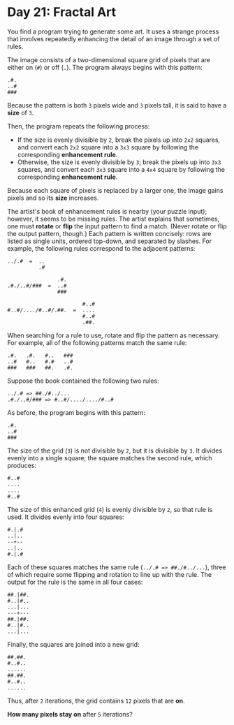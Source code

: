 # Day 21: Fractal Art
You find a program trying to generate some art. It uses a strange process that involves repeatedly enhancing the detail 
of an image through a set of rules.

The image consists of a two-dimensional square grid of pixels that are either on (`#`) or off (`.`). The program always 
begins with this pattern:
```
.#.
..#
###
```
Because the pattern is both `3` pixels wide and `3` pixels tall, it is said to have a **size** of `3`.

Then, the program repeats the following process:
* If the size is evenly divisible by `2`, break the pixels up into `2x2` squares, and convert each `2x2` square into a 
`3x3` square by following the corresponding **enhancement rule**.
* Otherwise, the size is evenly divisible by `3`; break the pixels up into `3x3` squares, and convert each `3x3` square 
into a `4x4` square by following the corresponding **enhancement rule**.

Because each square of pixels is replaced by a larger one, the image gains pixels and so its **size** increases.

The artist's book of enhancement rules is nearby (your puzzle input); however, it seems to be missing rules. The artist 
explains that sometimes, one must **rotate** or **flip** the input pattern to find a match. (Never rotate or flip the 
output pattern, though.) Each pattern is written concisely: rows are listed as single units, ordered top-down, and 
separated by slashes. For example, the following rules correspond to the adjacent patterns:
```
../.#  =  ..
          .#

                .#.
.#./..#/###  =  ..#
                ###

                        #..#
#..#/..../#..#/.##.  =  ....
                        #..#
                        .##.
```
When searching for a rule to use, rotate and flip the pattern as necessary. For example, all of the following patterns 
match the same rule:
```
.#.   .#.   #..   ###
..#   #..   #.#   ..#
###   ###   ##.   .#.
```
Suppose the book contained the following two rules:
```
../.# => ##./#../...
.#./..#/### => #..#/..../..../#..#
```
As before, the program begins with this pattern:
```
.#.
..#
###
```
The size of the grid (`3`) is not divisible by `2`, but it is divisible by `3`. It divides evenly into a single square; 
the square matches the second rule, which produces:
```
#..#
....
....
#..#
```
The size of this enhanced grid (`4`) is evenly divisible by `2`, so that rule is used. It divides evenly into four 
squares:
```
#.|.#
..|..
--+--
..|..
#.|.#
```
Each of these squares matches the same rule (`../.# => ##./#../...`), three of which require some flipping and rotation 
to line up with the rule. The output for the rule is the same in all four cases:
```
##.|##.
#..|#..
...|...
---+---
##.|##.
#..|#..
...|...
```
Finally, the squares are joined into a new grid:
```
##.##.
#..#..
......
##.##.
#..#..
......
```
Thus, after `2` iterations, the grid contains `12` pixels that are **on**.

**How many pixels stay on** after `5` iterations?